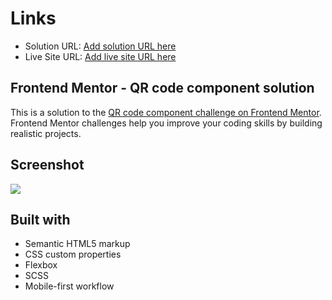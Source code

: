 # Links

- Solution URL: [Add solution URL here](https://your-solution-url.com)
- Live Site URL: [Add live site URL here](https://your-live-site-url.com)

## Frontend Mentor - QR code component solution

This is a solution to the [QR code component challenge on Frontend Mentor](https://www.frontendmentor.io/challenges/qr-code-component-iux_sIO_H). Frontend Mentor challenges help you improve your coding skills by building realistic projects. 

## Screenshot

![](./screenshot.jpg)

## Built with

- Semantic HTML5 markup
- CSS custom properties
- Flexbox
- SCSS
- Mobile-first workflow